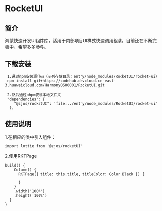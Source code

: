 # RocketUI

## 简介
鸿蒙快速开发UI组件库，适用于内部项目UI样式快速调用组装。目前还在不断完善中，希望多多参与。

## 下载安装

```
 1.通过npm安装源代码（示列存放目录：entry/node_modules/RocketUI/rocket-ui）
 npm install git+https://codehub.devcloud.cn-east-3.huaweicloud.com/HarmonyOS00001/RocketUI.git

 2.然后通过ohpm安装本地文件夹
 "dependencies": {
    "@zjos/rocketUI": 'file:../entry/node_modules/RocketUI/rocket-ui'
  },
```

## 使用说明

1.在相应的类中引入组件：

```
import lottie from '@zjos/rocketUI'
```

2.使用RKTPage
```
build() {
    Column() {
      RKTPage({ title: this.title, titleColor: Color.Black }) {

      }
    }
    .width('100%')
    .height('100%')
  }
}
```